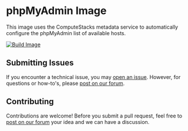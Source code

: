 # phpMyAdmin Image

This image uses the ComputeStacks metadata service to automatically configure the phpMyAdmin list of available hosts.

[![Build Image](https://github.com/ComputeStacks/cs-docker-pma/actions/workflows/build-image.yml/badge.svg)](https://github.com/ComputeStacks/cs-docker-pma/actions/workflows/build-image.yml)

## Submitting Issues

If you encounter a technical issue, you may [open an issue](https://github.com/ComputeStacks/cs-docker-pma/issues). However, for questions or how-to's, please [post on our forum](https://forum.computestacks.com).


## Contributing

Contributions are welcome! Before you submit a pull request, feel free to [post on our forum](https://forum.computestacks.com) your idea and we can have a discussion.